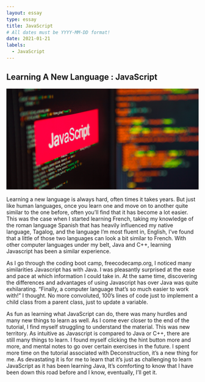 ```yaml
---
layout: essay
type: essay
title: JavaScript
# All dates must be YYYY-MM-DD format!
date: 2021-01-21
labels:
  - JavaScript
---
```

## Learning A New Language : JavaScript

<img src="https://github.com/tineriver/tineriver.github.io/blob/master/images/javascript.png?raw=true" width="900">

Learning a new language is always hard, often times it takes years. But just like human languages, once you learn one and move on to another quite similar to the one before, often you’ll find that it has become a lot easier. This was the case when I started learning French, taking my knowledge of the roman language Spanish that has heavily influenced my native language, Tagalog, and the language I’m most fluent in, English, I’ve found that a little of those two languages can look a bit similar to French. With other computer languages under my belt, Java and C++, learning Javascript has been a similar experience. 
  
As I go through the coding boot camp, freecodecamp.org, I noticed many similarities Javascript has with Java. I was pleasantly surprised at the ease and pace at which information I could take in. At the same time, discovering the differences and advantages of using Javascript has over Java was quite exhilarating. “Finally, a computer language that’s so much easier to work with!” I thought. No more convoluted, 100’s lines of code just to implement a child class from a parent class, just to update a variable. 
  
As fun as learning what JavaScript can do, there was many hurdles and many new things to learn as well. As I come ever closer to the end of the tutorial, I find myself struggling to understand the material. This was new territory. As intuitive as Javascript is compared to Java or C++, there are still many things to learn. I found myself clicking the hint button more and more, and mental notes to go over certain exercises in the future. I spent more time on the tutorial associated with Deconstruction, it’s a new thing for me. As devastating it is for me to learn that it’s just as challenging to learn JavaScript as it has been learning Java, It’s comforting to know that I have been down this road before and I know, eventually, I’ll get it.

